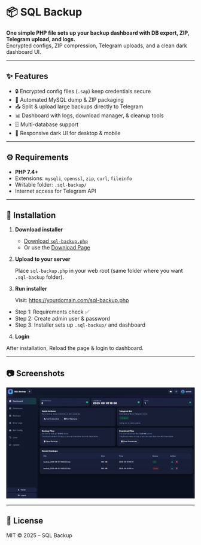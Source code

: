 # 📦 SQL Backup

**One simple PHP file sets up your backup dashboard with DB export, ZIP, Telegram upload, and logs.**  
Encrypted configs, ZIP compression, Telegram uploads, and a clean dark dashboard UI.

---

## ✨ Features

- 🔒 Encrypted config files (`.sap`) keep credentials secure  
- 💾 Automated MySQL dump & ZIP packaging  
- 📤 Split & upload large backups directly to Telegram  
- 📊 Dashboard with logs, download manager, & cleanup tools  
- 🗄️ Multi-database support  
- 📱 Responsive dark UI for desktop & mobile  

---

## ⚙️ Requirements

- **PHP 7.4+**  
- Extensions: `mysqli`, `openssl`, `zip`, `curl`, `fileinfo`  
- Writable folder: `.sql-backup/`  
- Internet access for Telegram API  

---

## 🚀 Installation

1. **Download installer**

   - [Download `sql-backup.php`]([https://raw.githubusercontent.com/USER/REPO/BRANCH/sql-backup.php](https://raw.githubusercontent.com/samiulalim1/sql-backup/refs/heads/main/src/installer/main.php))  
   - Or use the [Download Page]([https://github.com/USER/REPO/releases](https://samiulalim1.github.io/sql-backup/))

2. **Upload to your server**

   Place `sql-backup.php` in your web root (same folder where you want `.sql-backup` folder).

3. **Run installer**

   Visit:  https://yourdomain.com/sql-backup.php

  - Step 1: Requirements check ✅  
  - Step 2: Create admin user & password  
  - Step 3: Installer sets up `.sql-backup/` and dashboard  

4. **Login**

After installation, Reload the page & login to dashboard.

---

## 📷 Screenshots

![Dashboard Screenshot](docs/files/demo.png)

---

## 📜 License

MIT © 2025 – SQL Backup

